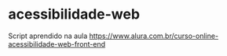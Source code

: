 # acessibilidade-web
Script aprendido na aula https://www.alura.com.br/curso-online-acessibilidade-web-front-end
